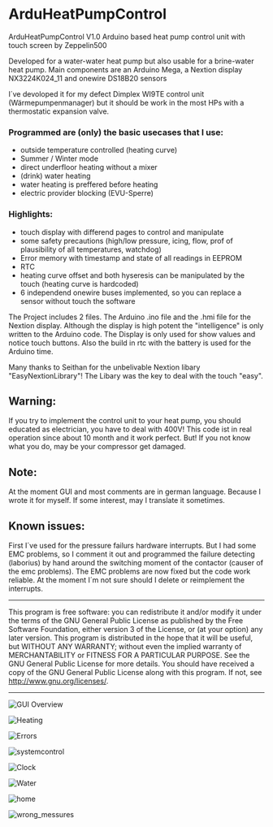 # ArduHeatPumpControl

ArduHeatPumpControl V1.0
Arduino based heat pump control unit with touch screen by Zeppelin500

Developed for a water-water heat pump but also usable for a brine-water heat pump.
Main components are an Arduino Mega, a Nextion display NX3224K024_11 and onewire DS18B20 sensors

I´ve devoloped it for my defect Dimplex WI9TE control unit (Wärmepumpenmanager) but it should be work in the most HPs with a thermostatic expansion valve.

### Programmed are (only) the basic usecases that I use:
* outside temperature controlled (heating curve)
* Summer / Winter mode
* direct underfloor heating without a mixer
* (drink) water heating
* water heating is preffered before heating
* electric provider blocking (EVU-Sperre)

### Highlights:
* touch display with differend pages to control and manipulate
* some safety precautions (high/low pressure, icing, flow,  prof of plausibility of all temperatures, watchdog)
* Error memory with timestamp and state of all readings in EEPROM
* RTC
* heating curve offset and both hyseresis can be manipulated by the touch (heating curve is hardcoded)
* 6 independend onewire buses implemented, so you can replace a sensor without touch the software

The Project includes 2 files. The Arduino .ino file and the .hmi file for the Nextion display.
Although the display is high potent the "intelligence" is only written to the Arduino code. The Display is only used for show values and notice touch buttons. 
Also the build in rtc with the battery is used for the Arduino time.   

Many thanks to Seithan for the unbelivable Nextion libary "EasyNextionLibrary"! The Libary was the key to deal with the touch "easy".

## Warning:
If you try to implement the control unit to your heat pump, you should educated as electrician, you have to deal with 400V!
This code ist in real operation since about 10 month and it work perfect. But! If you not know what you do, may be your compressor get damaged.

## Note: 
At the moment GUI and most comments are in german language. Because I wrote it for myself. If some interest, may I translate it sometimes.

## Known issues:
First I´ve used for the pressure failurs hardware interrupts. But I had some EMC problems, so I comment it out and programmed the failure detecting (laborius) by hand around the switching moment of the contactor (causer of the emc problems).
The EMC problems are now fixed but the code work reliable. At the moment I´m not sure should I delete or reimplement the interrupts. 

****************************************************
This program is free software: you can redistribute it and/or modify it under the terms of the GNU General Public License as published by
the Free Software Foundation, either version 3 of the License, or (at your option) any later version. This program is distributed in the hope that it will be useful,
but WITHOUT ANY WARRANTY; without even the implied warranty of MERCHANTABILITY or FITNESS FOR A PARTICULAR PURPOSE.  See the GNU General Public License for more details.
You should have received a copy of the GNU General Public License along with this program.  If not, see <http://www.gnu.org/licenses/>.
****************************************************


![GUI Overview](Pictures/Uebersicht.jpg)

![Heating](Pictures/Heizung.jpg)

![Errors](Pictures/Fehlerspeicher.jpg)

![systemcontrol](Pictures/Systemkontrolle.jpg)

![Clock](Pictures/Nextion%20Uhr.png)

![Water](Pictures/Nextion_WW.png)

![home](Pictures/Nextion_home.png)

![wrong_messures](Pictures/Nextion_Fehlmessungen.png)
